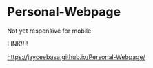 # Personal-Webpage
Not yet responsive for mobile

LINK!!!!

https://jayceebasa.github.io/Personal-Webpage/
